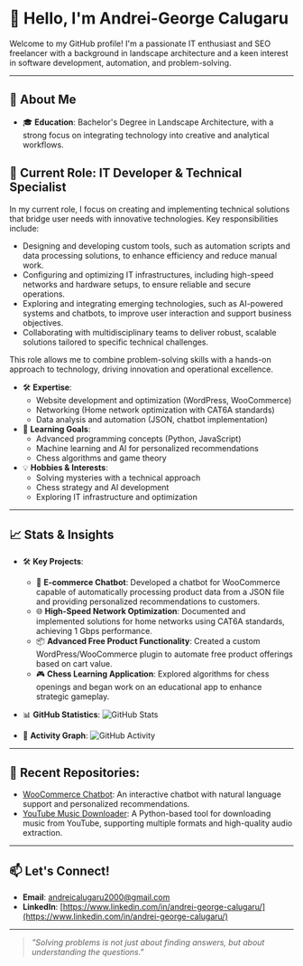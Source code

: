 # 👋 Hello, I'm Andrei-George Calugaru 

Welcome to my GitHub profile! I'm a passionate IT enthusiast and SEO freelancer with a background in landscape architecture and a keen interest in software development, automation, and problem-solving.

---

## 🌟 About Me

- 🎓 **Education**: Bachelor's Degree in Landscape Architecture, with a strong focus on integrating technology into creative and analytical workflows.
## 💼 Current Role: IT Developer & Technical Specialist  

In my current role, I focus on creating and implementing technical solutions that bridge user needs with innovative technologies. Key responsibilities include:  
- Designing and developing custom tools, such as automation scripts and data processing solutions, to enhance efficiency and reduce manual work.  
- Configuring and optimizing IT infrastructures, including high-speed networks and hardware setups, to ensure reliable and secure operations.  
- Exploring and integrating emerging technologies, such as AI-powered systems and chatbots, to improve user interaction and support business objectives.  
- Collaborating with multidisciplinary teams to deliver robust, scalable solutions tailored to specific technical challenges.  

This role allows me to combine problem-solving skills with a hands-on approach to technology, driving innovation and operational excellence.  

- 🛠️ **Expertise**:
  - Website development and optimization (WordPress, WooCommerce)
  - Networking (Home network optimization with CAT6A standards)
  - Data analysis and automation (JSON, chatbot implementation)
- 🌱 **Learning Goals**:
  - Advanced programming concepts (Python, JavaScript)
  - Machine learning and AI for personalized recommendations
  - Chess algorithms and game theory
- 💡 **Hobbies & Interests**:
  - Solving mysteries with a technical approach
  - Chess strategy and AI development
  - Exploring IT infrastructure and optimization

---

## 📈 Stats & Insights

- 🛠️ **Key Projects**:
  - 🌟 **E-commerce Chatbot**: Developed a chatbot for WooCommerce capable of automatically processing product data from a JSON file and providing personalized recommendations to customers.
  - 🌐 **High-Speed Network Optimization**: Documented and implemented solutions for home networks using CAT6A standards, achieving 1 Gbps performance.
  - 📦 **Advanced Free Product Functionality**: Created a custom WordPress/WooCommerce plugin to automate free product offerings based on cart value.
  - 🎮 **Chess Learning Application**: Explored algorithms for chess openings and began work on an educational app to enhance strategic gameplay.

- 📊 **GitHub Statistics**:
  ![GitHub Stats](https://github-readme-stats.vercel.app/api?username=yourusername&show_icons=true&theme=radical)

- 🌟 **Activity Graph**:
  ![GitHub Activity](https://github-readme-activity-graph.vercel.app/graph?username=yourusername&theme=radical)

---

## 📌 Recent Repositories:
- [WooCommerce Chatbot](https://github.com/calugaruandrei2000/chatbot-site): An interactive chatbot with natural language support and personalized recommendations.
- [YouTube Music Downloader](https://github.com/calugaruandrei2000/YTMusicDownloader): A Python-based tool for downloading music from YouTube, supporting multiple formats and high-quality audio extraction.

---

## 📫 Let's Connect!

- **Email**: [andreicalugaru2000@gmail.com](mailto:andreicalugaru2000@gmail.com)
- **LinkedIn**: [https://www.linkedin.com/in/andrei-george-calugaru/](https://www.linkedin.com/in/andrei-george-calugaru/)
  
---

> _"Solving problems is not just about finding answers, but about understanding the questions."_  
